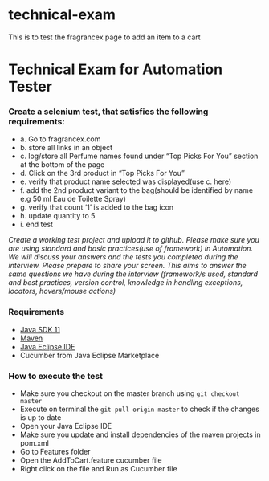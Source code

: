# technical-exam
This is to test the fragrancex page to add an item to a cart

# Technical Exam for Automation Tester

### Create a selenium test, that satisfies the following requirements:
- a. Go to fragrancex.com
- b. store all links in an object
- c. log/store all Perfume names found under “Top Picks For You” section at the bottom of the page
- d. Click on the 3rd product in “Top Picks For You”
- e. verify that product name selected was displayed(use c. here)
- f. add the 2nd product variant to the bag(should be identified by name e.g 50 ml Eau de Toilette
Spray)
- g. verify that count ‘1’ is added to the bag icon
- h. update quantity to 5
- i. end test


*Create a working test project and upload it to github. Please make sure you are using standard and
basic practices(use of framework) in Automation. We will discuss your answers and the tests you
completed during the interview. Please prepare to share your screen.
This aims to answer the same questions we have during the interview (framework/s used, standard
and best practices, version control, knowledge in handling exceptions, locators, hovers/mouse
actions)*



### Requirements
- [Java SDK 11](https://www.oracle.com/java/technologies/downloads/#java11)
- [Maven](https://maven.apache.org/download.cgi) 
- [Java Eclipse IDE](https://www.eclipse.org/downloads/packages/installer)
- Cucumber from Java Eclipse Marketplace


### How to execute the test
- Make sure you checkout on the master branch using `git checkout master`
- Execute on terminal the `git pull origin master` to check if the changes is up to date
- Open your Java Eclipse IDE
- Make sure you update and install dependencies of the maven projects in pom.xml
- Go to Features folder
- Open the AddToCart.feature cucumber file
- Right click on the file and Run as Cucumber file
